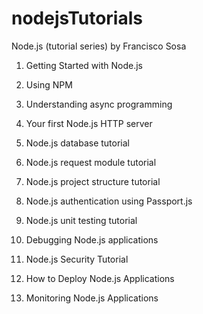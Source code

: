 # nodejsTutorials
Node.js (tutorial series)  by Francisco Sosa

1. Getting Started with Node.js

2. Using NPM

3. Understanding async programming

4. Your first Node.js HTTP server

5. Node.js database tutorial

6. Node.js request module tutorial

7. Node.js project structure tutorial

8. Node.js authentication using Passport.js

9. Node.js unit testing tutorial

10. Debugging Node.js applications

11. Node.js Security Tutorial

12. How to Deploy Node.js Applications

13. Monitoring Node.js Applications

 

